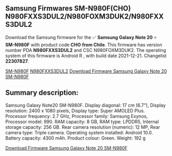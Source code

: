 <h2>Samsung Firmwares SM-N980F(CHO) N980FXXS3DUL2/N980FOXM3DUK2/N980FXXS3DUL2</h2>
Download the Samsung firmware for the ✅ <strong>Samsung Galaxy Note 20 </strong> ⭐ <strong>SM-N980F</strong> with product code <strong>CHO</strong> <strong> from Chile</strong>. This firmware has version number PDA <strong>N980FXXS3DUL2</strong> and CSC N980FOXM3DUK2. The operating system of this firmware is Android R , with build date 2021-12-21. Changelist <strong>22307827</strong>.

[SM-N980F](https://samfirm.shop/samsung/model/SM-N980F)
[N980FXXS3DUL2](https://samfirm.shop/samsung/pda/N980FXXS3DUL2)
[Download Firmware Samsung Galaxy Note 20 SM-N980F](https://samfirm.shop/samsung/firmware/483974)
<h2>Summary description:</h2>
<p>Samsung Galaxy Note20 SM-N980F. Display diagonal: 17 cm (6.7"), Display resolution: 2400 x 1080 pixels, Display type: Super AMOLED Plus. Processor frequency: 2.7 GHz, Processor family: Samsung Exynos, Processor model: 990. RAM capacity: 8 GB, RAM type: LPDDR5, Internal storage capacity: 256 GB. Rear camera resolution (numeric): 12 MP, Rear camera type: Triple camera. Operating system installed: Android 10.0. Battery capacity: 4300 mAh. Product colour: Green. Weight: 192 g</p>


[Download Firmware Samsung Galaxy Note 20 SM-N980F](https://samfirm.shop/samsung/firmware/483974)
